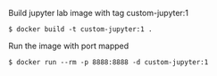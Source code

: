Build jupyter lab image with tag custom-jupyter:1

```{bash}
$ docker build -t custom-jupyter:1 .
```

Run the image with port mapped

```{bash}
$ docker run --rm -p 8888:8888 -d custom-jupyter:1
```
